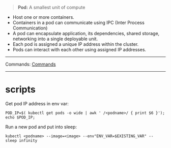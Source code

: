 > **Pod:** A smallest unit of compute

- Host one or more containers.
- Containers in a pod can communicate using IPC (Inter Process Communication)
- A pod can encapsulate application, its dependencies, shared storage, networking into a single deployable unit.
- Each pod is assigned a unique IP address within the cluster.
- Pods can interact with each other using assigned IP addresses.

----
Commands: [Commands](./Commands.md)


----
# scripts

Get pod IP address in env var:
```shell
POD_IP=$( kubectl get pods -o wide | awk ' /<podname>/ { print $6 }');
echo $POD_IP;
```

Run a new pod and put into sleep:
```shell
kubectl <podname> --image=<image> --env"ENV_VAR=$EXISTING_VAR" -- sleep infinity
```


